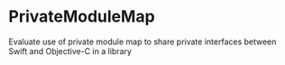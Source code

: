 # PrivateModuleMap
Evaluate use of private module map to share private interfaces between Swift and Objective-C in a library
